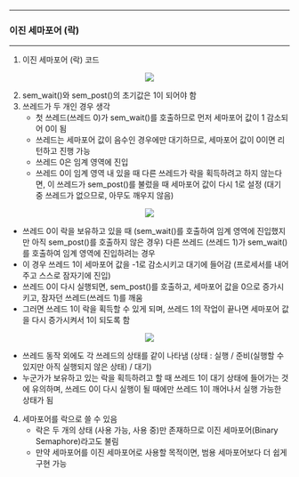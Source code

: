 -----
### 이진 세마포어 (락)
-----
1. 이진 세마포어 (락) 코드
<div align="center">
<img src="https://github.com/user-attachments/assets/dd28e93c-e3da-4684-9be8-146d83f9fc22">
</div>

2. sem_wait()와 sem_post()의 초기값은 1이 되어야 함
3. 쓰레드가 두 개인 경우 생각
   - 첫 쓰레드(쓰레드 0)가 sem_wait()를 호출하므로 먼저 세마포어 값이 1 감소되어 0이 됨
   - 쓰레드는 세마포어 값이 음수인 경우에만 대기하므로, 세마포어 값이 0이면 리턴하고 진행 가능
   - 쓰레드 0은 임계 영역에 진입
   - 쓰레드 0이 임계 영역 내 있을 때 다른 쓰레드가 락을 획득하려고 하지 않는다면, 이 쓰레드가 sem_post()를 불렀을 때 세마포어 값이 다시 1로 설정 (대기 중 쓰레드가 없으므로, 아무도 깨우지 않음)
<div align="center">
<img src="https://github.com/user-attachments/assets/cde84136-6f78-4d8d-aaaa-ba6941f78495">
</div>

  - 쓰레드 0이 락을 보유하고 있을 때 (sem_wait()를 호출하여 임계 영역에 진입했지만 아직 sem_post()를 호출하지 않은 경우) 다른 쓰레드 (쓰레드 1)가 sem_wait()를 호출하여 임계 영역에 진입하려는 경우
  - 이 경우 쓰레드 1이 세마포어 값을 -1로 감소시키고 대기에 들어감 (프로세서를 내어주고 스스로 잠자기에 진입)
  - 쓰레드 0이 다시 실행되면, sem_post()를 호출하고, 세마포어 값을 0으로 증가시키고, 잠자던 쓰레드(쓰레드 1)를 깨움
  - 그러면 쓰레드 1이 락을 획득할 수 있게 되며, 쓰레드 1의 작업이 끝나면 세마포어 값을 다시 증가시켜서 1이 되도록 함
<div align="center">
<img src="https://github.com/user-attachments/assets/2f4d112b-41dd-4b99-a3bf-82cb989bc1a9">
</div>

  - 쓰레드 동작 외에도 각 쓰레드의 상태를 같이 나타냄 (상태 : 실행 / 준비(실행할 수 있지만 아직 실행되지 않은 상태) / 대기)
  - 누군가가 보유하고 있는 락을 획득하려고 할 때 쓰레드 1이 대기 상태에 들어가는 것에 유의하며, 쓰레드 0이 다시 실행이 될 때에만 쓰레드 1이 깨어나서 실행 가능한 상태가 됨

4. 세마포어를 락으로 쓸 수 있음
   - 락은 두 개의 상태 (사용 가능, 사용 중)만 존재하므로 이진 세마포어(Binary Semaphore)라고도 불림
   - 만약 세마포어를 이진 세마포어로 사용할 목적이면, 범용 세마포어보다 더 쉽게 구현 가능

